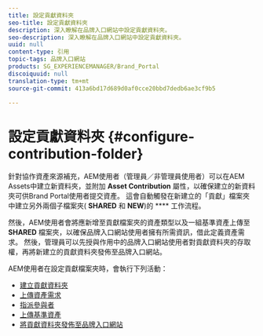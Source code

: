 ```yaml
---
title: 設定貢獻資料夾
seo-title: 設定貢獻資料夾
description: 深入瞭解在品牌入口網站中設定貢獻資料夾。
seo-description: 深入瞭解在品牌入口網站中設定貢獻資料夾。
uuid: null
content-type: 引用
topic-tags: 品牌入口網站
products: SG_EXPERIENCEMANAGER/Brand_Portal
discoiquuid: null
translation-type: tm+mt
source-git-commit: 413a6bd17d689d0af0cce20bbd7dedb6ae3cf9b5

---
```



# 設定貢獻資料夾 {#configure-contribution-folder}

針對協作資產來源補充，AEM使用者（管理員／非管理員使用者）可以在AEM Assets中建立新資料夾，並附加 **Asset Contribution** 屬性，以確保建立的新資料夾可供Brand Portal使用者提交資產。  這會自動觸發在新建立的「貢獻」檔案夾中建立另外兩個子檔案夾( **SHARED** 和 **NEW**)的 **** 工作流程。

然後，AEM使用者會將應新增至貢獻檔案夾的資產類型以及一組基準資產上傳至 **SHARED** 檔案夾，以確保品牌入口網站使用者擁有所需資訊，借此定義資產需求。 然後，管理員可以先授與作用中的品牌入口網站使用者對貢獻資料夾的存取權，再將新建立的貢獻資料夾發佈至品牌入口網站。

AEM使用者在設定貢獻檔案夾時，會執行下列活動：

* [建立貢獻資料夾](brand-portal-create-contribution-folder.md)
* [上傳資產需求](brand-portal-configure-contribution-folder-properties.md)
* [指派參與者](brand-portal-configure-contribution-folder-properties.md)
* [上傳基準資產](brand-portal-upload-baseline-assets.md)
* [將貢獻資料夾發佈至品牌入口網站](brand-portal-publish-contribution-folder-to-brand-portal.md)
